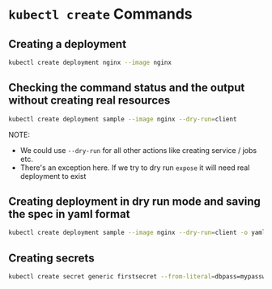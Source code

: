# `kubectl create` Commands

## Creating a deployment

```bash
kubectl create deployment nginx --image nginx
```

## Checking the command status and the output without creating real resources

```bash
kubectl create deployment sample --image nginx --dry-run=client
```

NOTE:

- We could use `--dry-run` for all other actions like creating service / jobs etc.
- There's an exception here. If we try to dry run `expose` it will need real deployment to exist

## Creating deployment in dry run mode and saving the spec in yaml format

```bash
kubectl create deployment sample --image nginx --dry-run=client -o yaml > pod.yaml
```

## Creating secrets

```bash
kubectl create secret generic firstsecret --from-literal=dbpass=mypassword
```
